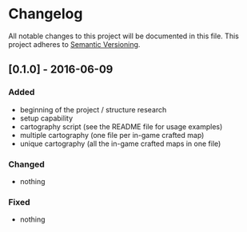 # Changelog

All notable changes to this project will be documented in this file. This project adheres to [Semantic Versioning](http://semver.org/).

## [0.1.0] - 2016-06-09

### Added

 - beginning of the project / structure research
 - setup capability
 - cartography script (see the README file for usage examples)
 - multiple cartography (one file per in-game crafted map)
 - unique cartography (all the in-game crafted maps in one file)

### Changed

 - nothing

### Fixed

 - nothing
